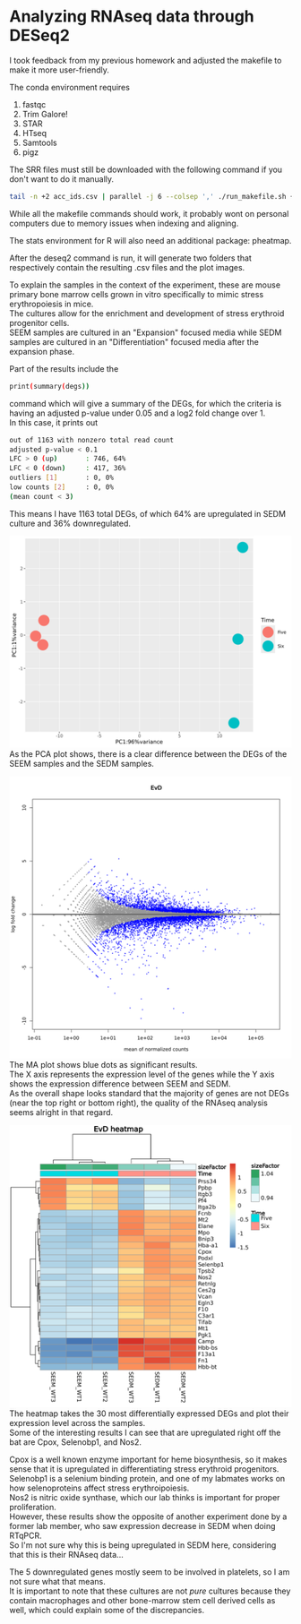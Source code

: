 # Analyzing RNAseq data through DESeq2

I took feedback from my previous homework and adjusted the makefile to make it more user-friendly.

The conda environment requires
1. fastqc
2. Trim Galore!
3. STAR
4. HTseq
5. Samtools
6. pigz

The SRR files must still be downloaded with the following command if you don't want to do it manually.
```bash
tail -n +2 acc_ids.csv | parallel -j 6 --colsep ',' ./run_makefile.sh {1} {2} 
```

While all the makefile commands should work, it probably wont on personal computers due to memory issues when indexing and aligning.

The stats environment for R will also need an additional package: pheatmap.

After the deseq2 command is run, it will generate two folders that respectively contain the resulting .csv files and the plot images.

To explain the samples in the context of the experiment, these are mouse primary bone marrow cells grown in vitro specifically to mimic stress erythropoiesis in mice.\
The cultures allow for the enrichment and development of stress erythroid progenitor cells.\
SEEM samples are cultured in an "Expansion" focused media while SEDM samples are cultured in an "Differentiation" focused media after the expansion phase.

Part of the results include the
```bash
print(summary(degs))
```
command which will give a summary of the DEGs, for which the criteria is having an adjusted p-value under 0.05 and a log2 fold change over 1.\
In this case, it prints out
```bash
out of 1163 with nonzero total read count
adjusted p-value < 0.1
LFC > 0 (up)       : 746, 64%
LFC < 0 (down)     : 417, 36%
outliers [1]       : 0, 0%
low counts [2]     : 0, 0%
(mean count < 3)
```
This means I have 1163 total DEGs, of which 64% are upregulated in SEDM culture and 36% downregulated.

![PCA](plots/PCA_plot.png)
As the PCA plot shows, there is a clear difference between the DEGs of the SEEM samples and the SEDM samples.

![MA](plots/MAplot.png)
The MA plot shows blue dots as significant results.\
The X axis represents the expression level of the genes while the Y axis shows the expression difference between SEEM and SEDM.\
As the overall shape looks standard that the majority of genes are not DEGs (near the top right or bottom right), the quality of the RNAseq analysis seems alright in that regard.

![heatmap](plots/heatmap.png)
The heatmap takes the 30 most differentially expressed DEGs and plot their expression level across the samples.\
Some of the interesting results I can see that are upregulated right off the bat are Cpox, Selenobp1, and Nos2.

Cpox is a well known enzyme important for heme biosynthesis, so it makes sense that it is upregulated in differentiating stress erythroid progenitors.\
Selenobp1 is a selenium binding protein, and one of my labmates works on how selenoproteins affect stress erythroipoiesis.\
Nos2 is nitric oxide synthase, which our lab thinks is important for proper proliferation.\
However, these results show the opposite of another experiment done by a former lab member, who saw expression decrease in SEDM when doing RTqPCR.\
So I'm not sure why this is being upregulated in SEDM here, considering that this is their RNAseq data...

The 5 downregulated genes mostly seem to be involved in platelets, so I am not sure what that means.\
It is important to note that these cultures are not *pure* cultures because they contain macrophages and other bone-marrow stem cell derived cells as well, which could explain some of the discrepancies.